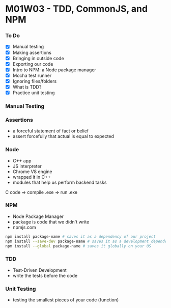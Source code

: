 # M01W03 - TDD, CommonJS, and NPM

### To Do
- [x] Manual testing
- [x] Making assertions
- [x] Bringing in outside code
- [x] Exporting our code
- [x] Intro to NPM: a Node package manager
- [x] Mocha test runner
- [x] Ignoring files/folders
- [x] What is TDD?
- [x] Practice unit testing

### Manual Testing

### Assertions
* a forceful statement of fact or belief
* assert forcefully that actual is equal to expected

### Node
* C++ app
* JS interpreter
* Chrome V8 engine
* wrapped it in C++
* modules that help us perform backend tasks

C code => compile .exe => run .exe

### NPM
* Node Package Manager
* package is code that we didn't write
* npmjs.com

```bash
npm install package-name # saves it as a dependency of our project
npm install --save-dev package-name # saves it as a development dependency
npm install --global package-name # saves it globally on your OS
```

### TDD
* Test-Driven Development
* write the tests before the code

### Unit Testing
* testing the smallest pieces of your code (function)








